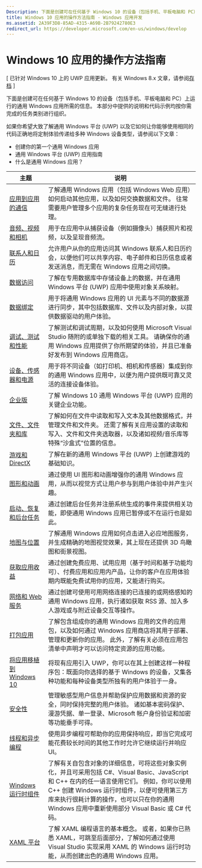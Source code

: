 ```yaml
---
Description: 下面是创建可在任何基于 Windows 10 的设备（包括手机、平板电脑和 PC）上运行的通用 Windows 应用所需的信息。
title: Windows 10 应用的操作方法指南 - Windows 应用开发
ms.assetid: 2A39F3D8-85AD-4315-A69B-2B79242780E3
redirect_url: https://developer.microsoft.com/en-us/windows/develop
---
```



# Windows 10 应用的操作方法指南

\[ 已针对 Windows 10 上的 UWP 应用更新。 有关 Windows 8.x 文章，请参阅[存档](http://go.microsoft.com/fwlink/p/?linkid=619132) \]

下面是创建可在任何基于 Windows 10 的设备（包括手机、平板电脑和 PC）上运行的通用 Windows 应用所需的信息。 本部分中提供的说明和代码示例均按你需完成的任务类别进行组织。

如果你希望大致了解通用 Windows 平台 (UWP) 以及它如何让你能够使用相同的代码正确地将定制体验传递给多种 Windows 设备类型，请参阅以下文章：

-   创建你的第一个通用 Windows 应用
-   通用 Windows 平台 (UWP) 应用指南
-   什么是通用 Windows 应用？

| 主题 | 说明 |
|-------|-------------|
| [应用到应用的通信](app-to-app/index.md) | 了解通用 Windows 应用（包括 Windows Web 应用）如何启动其他应用，以及如何交换数据和文件。 往常需要用户管理多个应用的复杂任务现在可无缝进行处理。 |
| [音频、视频和相机](audio-video-camera/index.md) | 用于在应用中从捕获设备（例如摄像头）捕获照片和视频，以及呈现音频流。 |
| [联系人和日历](contacts-and-calendar/index.md) | 允许用户从你的应用访问其 Windows 联系人和日历约会，以便他们可以共享内容、电子邮件和日历信息或者发送消息，而无需在 Windows 应用之间切换。|
| [数据访问](data-access/index.md) | 了解在专用数据库中存储设备上的数据，并在通用 Windows 平台 (UWP) 应用中使用对象关系映射。 |
| [数据绑定](data-binding/index.md) | 用于将通用 Windows 应用的 UI 元素与不同的数据源进行同步，其中包括数据库、文件以及内部对象，以提供数据驱动的用户体验。 |
| [调试、测试和性能](debug-test-perf/index.md) | 了解测试和调试周期，以及如何使用 Microsoft Visual Studio 随附的或单独下载的相关工具。 请确保你的通用 Windows 应用提供了你所期望的体验，并且已准备好发布到 Windows 应用商店。 |
| [设备、传感器和电源](devices-sensors\index.md) | 用于将不同设备（如打印机、相机和传感器）集成到你的通用 Windows 应用中，以便为用户提供既可靠又灵活的连接设备体验。 | 
| [企业版](enterprise/index.md) | 了解 Windows 10 通用 Windows 平台 (UWP) 应用的关键企业功能。 |
| [文件、文件夹和库](files/index.md) | 了解如何在文件中读取和写入文本及其他数据格式，并管理文件和文件夹。 还需了解有关应用设置的读取和写入、文件和文件夹选取器，以及诸如视频/音乐库等特殊“沙盒式”位置的信息。 |
| [游戏和 DirectX](https://msdn.microsoft.com/en-us/library/windows/apps/mt228375.aspx) | 了解在新的通用 Windows 平台 (UWP) 上创建游戏的基础知识。 |
| [图形和动画](graphics/index.md) | 通过使用 UI 图形和动画增强你的通用 Windows 应用，从而以视觉方式让用户参与到用户体验中并产生兴趣。 |
| [启动、恢复和后台任务](launch-resume/index.md) | 通过创建后台任务并注册系统生成的事件来提供相关功能，即使通用 Windows 应用已暂停或不在运行也是如此。 |
| [地图与位置](maps-and-location/index.md) | 了解通用 Windows 应用如何点击进入必应地图服务，并生成精确的地图视觉效果，其上现在还提供 3D 鸟瞰图和街景视图。 |
| [获取应用收益](monetize\index.md) | 通过创建免费应用、试用应用（基于时间和基于功能均可）、付费应用和应用内产品，让你的客户在应用体验期内既能免费试用你的应用，又能进行购买。 |
| [网络和 Web 服务](networking\index.md) | 通过创建可使用可用网络连接的已连接的或网络感知的通用 Windows 应用，执行诸如获取 RSS 源、加入多人游戏或与附近设备交互等操作。 |
| [打包应用](packaging\index.md) | 了解包含组成你的通用 Windows 应用的文件的应用包，以及如何通过 Windows 应用商店将其用于部署、管理和更新你的应用。 此外，了解有关必须在应用包清单中声明才可以访问特定资源的应用功能。 |
| [将应用移植到 Windows 10](porting\index.md) | 将现有应用引入 UWP，你可以在其上创建这样一种程序包：既面向你选择的基于 Windows 的设备，又集各种功能和每种设备类型所独有的用户体验于一身。 |
| [安全性](security/index.md) | 管理敏感型用户信息并帮助保护应用数据和资源的安全，同时保持完整的用户体验。 诸如基本密码保护、漫游凭据、单一登录、Microsoft 帐户身份验证和加密等功能垂手可得。 |
| [线程和异步编程](threading-async/index.md) | 使用异步编程可帮助你的应用保持响应，即当它完成可能花费较长时间的其他工作时允许它继续运行并响应 UI。 |
| [Windows 运行时组件](winrt-components/index.md) | 了解有关自包含对象的详细信息，可将这些对象实例化，并且可采用包括 C#、Visual Basic、JavaScript 和 C++ 在内的任一语言使用它们。 例如，你可以使用 C++ 创建 Windows 运行时组件，以便可使用第三方库来执行很耗计算的操作，也可以只在你的通用 Windows 应用中重新使用部分 Visual Basic 或 C# 代码。 
| [XAML 平台](xaml-platform/index.md) | 了解 XAML 编程语言的基本概念。 或者，如果你已熟悉 XAML，可跳至后面部分，了解如何通过使用 Visual Studio 实现采用 XAML 的 Windows 运行时功能，从而创建出色的通用 Windows 应用。 |


<!--HONumber=Mar16_HO5-->


